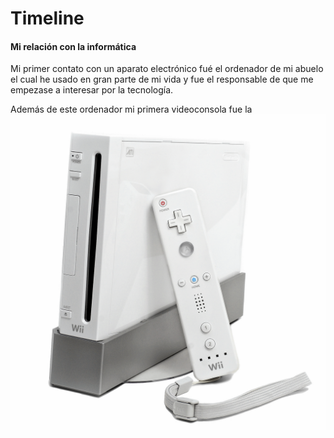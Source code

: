 # Timeline
#### Mi relación con la informática
Mi primer contato con un aparato electrónico fué el ordenador de mi abuelo el cual he usado en gran parte de mi vida y fue el responsable de que me empezase a interesar por la tecnología.

Además de este ordenador mi primera videoconsola fue la ![wii](Wii.png)